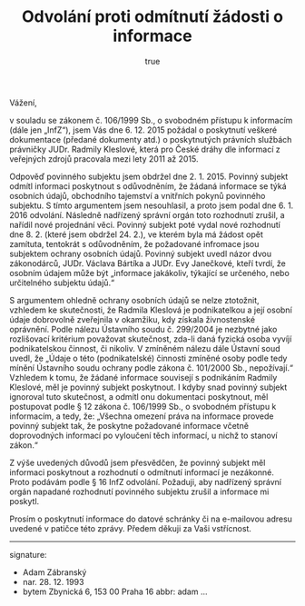 ﻿---
title:      Odvolání proti odmítnutí žádosti o informace
author:
   name:    Adam Zábranský
   phone:   +420 721 006 868
   ds:      xwfwgha
   mail:    adam.zabransky@praha.eu
our:
   name:    Zastupitelský klub Pirátů
   sign:    ZK Pha 240/2015
your:
   role:    povinný subjekt
   name:
      -     České dráhy, a.s.
   address:
      -     Nábřeží Ludvíka Svobody 1222
      -     Praha 1, 110 15
sendby:     ds
style:      letter
---

Vážení,

v souladu se zákonem č. 106/1999 Sb., o svobodném přístupu k informacím (dále jen „InfZ“), jsem Vás dne 6. 12. 2015 požádal o poskytnutí veškeré dokumentace (předané dokumenty atd.) o poskytnutých právních službách právničky JUDr. Radmily Kleslové, která pro České dráhy dle informací z veřejných zdrojů pracovala mezi lety 2011 až 2015.

Odpověď povinného subjektu jsem obdržel dne 2. 1. 2015. Povinný subjekt odmítl informaci poskytnout s odůvodněním, že žádaná informace se týká osobních údajů, obchodního tajemství a vnitřních pokynů povinného subjektu. S tímto argumentem jsem nesouhlasil, a proto jsem podal dne 6. 1. 2016 odvolání. Následně nadřízený správní orgán toto rozhodnutí zrušil, a nařídil nové projednání věci. Povinný subjekt poté vydal nové rozhodnutí dne 8. 2. (které jsem obdržel 24. 2.), ve kterém byla má žádost opět zamítuta, tentokrát s odůvodněním, že požadované infromace jsou subjektem ochrany osobních údajů. Povinný subjekt uvedl názor dvou zákonodárců, JUDr. Václava Bártíka a JUDr. Evy Janečkové, kteří tvrdí, že osobním údajem může být „informace jakákoliv, týkající se určeného, nebo určitelného subjektu údajů.“ 

S argumentem ohledně ochrany osobních údajů se nelze ztotožnit, vzhledem ke skutečnosti, že Radmila Kleslová je podnikatelkou a její osobní údaje dobrovolně zveřejnila v okamžiku, kdy získala živnostenské oprávnění. Podle nálezu Ústavního soudu č. 299/2004 je nezbytné jako rozlišovací kritérium považovat skutečnost, zda-li daná fyzická osoba vyvíjí podnikatelskou činnost, či nikoliv. V zmíněném nálezu dále Ústavní soud uvedl, že „Údaje o této (podnikatelské) činnosti zmíněné osoby podle tedy mínění Ústavního soudu ochrany podle zákona č. 101/2000 Sb., nepožívají.“ Vzhledem k tomu, že žádané informace souvisejí s podnikáním Radmily Kleslové, měl je povinný subjekt poskytnout. I kdyby snad povinný subjekt ignoroval tuto skutečnost, a odmítl onu dokumentaci poskytnout, měl postupovat podle § 12 zákona č. 106/1999 Sb., o svobodném přístupu k informacím, a tedy, že: „Všechna omezení práva na informace provede povinný subjekt tak, že poskytne požadované informace včetně doprovodných informací po vyloučení těch informací, u nichž to stanoví zákon.“

Z výše uvedených důvodů jsem přesvědčen, že povinný subjekt měl informaci poskytnout a rozhodnutí o odmítnutí informací je nezákonné. Proto podávám podle § 16 InfZ odvolání. Požaduji, aby nadřízený správní orgán napadané rozhodnutí povinného subjektu zrušil a informace mi poskytl. 

Prosím o poskytnutí informace do datové schránky či na e-mailovou adresu uvedené v patičce této zprávy. Předem děkuji za Vaši vstřícnost.

---
signature:
  - Adam Zábranský
  - nar. 28. 12. 1993
  - bytem Zbynická 6, 153 00 Praha 16
abbr:       adam
...
